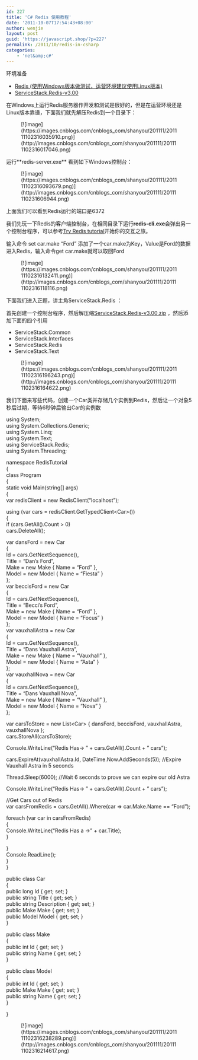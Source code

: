 ```yaml
---
id: 227
title: 'C# Redis 使用教程'
date: '2011-10-07T17:54:43+08:00'
author: wenjie
layout: post
guid: 'https://javascript.shop/?p=227'
permalink: /2011/10/redis-in-csharp
categories:
    - 'net&amp;c#'
---
```


环境准备

- [Redis (使用Windows版本做测试，运营环境建议使用Linux版本)](https://github.com/dmajkic/redis/downloads)
- [ServiceStack.Redis-v3.00](https://github.com/ServiceStack/ServiceStack.Redis/downloads)

在Windows上运行Redis服务器作开发和测试是很好的，但是在运营环境还是Linux版本靠谱，下面我们就先解压Redis到一个目录下：

<figure class="wp-block-image">[![image](https://images.cnblogs.com/cnblogs_com/shanyou/201111/201111102316035910.png)](http://images.cnblogs.com/cnblogs_com/shanyou/201111/201111102316017046.png)</figure>运行**redis-server.exe** 看到如下Windows控制台：

<figure class="wp-block-image">[![image](https://images.cnblogs.com/cnblogs_com/shanyou/201111/201111102316093679.png)](http://images.cnblogs.com/cnblogs_com/shanyou/201111/20111110231606944.png)</figure>上面我们可以看到Redis运行的端口是6372

我们先玩一下Redis的客户端控制台，在相同目录下运行**redis-cli.exe**会弹出另一个控制台程序，可以参考[Try Redis tutorial](http://try.redis-db.com/)开始你的交互之旅。

输入命令 set car.make “Ford” 添加了一个car.make为Key，Value是Ford的数据进入Redis，输入命令get car.make就可以取回Ford

<figure class="wp-block-image">[![image](https://images.cnblogs.com/cnblogs_com/shanyou/201111/201111102316132411.png)](http://images.cnblogs.com/cnblogs_com/shanyou/201111/201111102316118116.png)</figure>下面我们进入正题，讲主角ServiceStack.Redis ：

首先创建一个控制台程序，然后解压缩[ServiceStack.Redis-v3.00.zip](https://github.com/downloads/ServiceStack/ServiceStack.Redis/ServiceStack.Redis-v3.00.zip) ，然后添加下面的四个引用

- ServiceStack.Common
- ServiceStack.Interfaces
- ServiceStack.Redis
- ServiceStack.Text

<figure class="wp-block-image">[![image](https://images.cnblogs.com/cnblogs_com/shanyou/201111/201111102316196243.png)](http://images.cnblogs.com/cnblogs_com/shanyou/201111/201111102316164622.png)</figure>我们下面来写些代码，创建一个Car类并存储几个实例到Redis，然后让一个对象5秒后过期，等待6秒钟后输出Car的实例数

using System;   
using System.Collections.Generic;   
using System.Linq;   
using System.Text;   
using ServiceStack.Redis;   
using System.Threading;

namespace RedisTutorial   
{   
 class Program   
 {   
 static void Main(string\[\] args)   
 {   
 var redisClient = new RedisClient(“localhost”);

 using (var cars = redisClient.GetTypedClient&lt;Car&gt;())   
 {   
 if (cars.GetAll().Count &gt; 0)   
 cars.DeleteAll();

 var dansFord = new Car   
 {   
 Id = cars.GetNextSequence(),   
 Title = “Dan’s Ford”,   
 Make = new Make { Name = “Ford” },   
 Model = new Model { Name = “Fiesta” }   
 };   
 var beccisFord = new Car   
 {   
 Id = cars.GetNextSequence(),   
 Title = “Becci’s Ford”,   
 Make = new Make { Name = “Ford” },   
 Model = new Model { Name = “Focus” }   
 };   
 var vauxhallAstra = new Car   
 {   
 Id = cars.GetNextSequence(),   
 Title = “Dans Vauxhall Astra”,   
 Make = new Make { Name = “Vauxhall” },   
 Model = new Model { Name = “Asta” }   
 };   
 var vauxhallNova = new Car   
 {   
 Id = cars.GetNextSequence(),   
 Title = “Dans Vauxhall Nova”,   
 Make = new Make { Name = “Vauxhall” },   
 Model = new Model { Name = “Nova” }   
 };

 var carsToStore = new List&lt;Car&gt; { dansFord, beccisFord, vauxhallAstra, vauxhallNova };   
 cars.StoreAll(carsToStore);

 Console.WriteLine(“Redis Has-&gt; ” + cars.GetAll().Count + ” cars”);

 cars.ExpireAt(vauxhallAstra.Id, DateTime.Now.AddSeconds(5)); //Expire Vauxhall Astra in 5 seconds

 Thread.Sleep(6000); //Wait 6 seconds to prove we can expire our old Astra

 Console.WriteLine(“Redis Has-&gt; ” + cars.GetAll().Count + ” cars”);

 //Get Cars out of Redis   
 var carsFromRedis = cars.GetAll().Where(car =&gt; car.Make.Name == “Ford”);

 foreach (var car in carsFromRedis)   
 {   
 Console.WriteLine(“Redis Has a -&gt;” + car.Title);   
 }

 }   
 Console.ReadLine();   
 }   
 }

 public class Car   
 {   
 public long Id { get; set; }   
 public string Title { get; set; }   
 public string Description { get; set; }   
 public Make Make { get; set; }   
 public Model Model { get; set; }   
 }

 public class Make   
 {   
 public int Id { get; set; }   
 public string Name { get; set; }   
 }

 public class Model   
 {   
 public int Id { get; set; }   
 public Make Make { get; set; }   
 public string Name { get; set; }   
 }

}

<figure class="wp-block-image">[![image](https://images.cnblogs.com/cnblogs_com/shanyou/201111/201111102316238289.png)](http://images.cnblogs.com/cnblogs_com/shanyou/201111/201111102316214617.png)</figure>